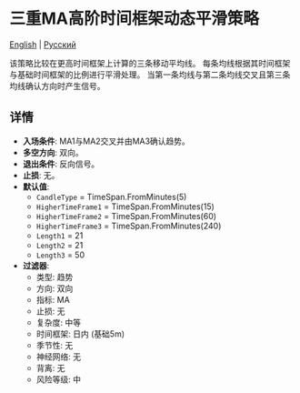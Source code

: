 # 三重MA高阶时间框架动态平滑策略
[English](README.md) | [Русский](README_ru.md)

该策略比较在更高时间框架上计算的三条移动平均线。
每条均线根据其时间框架与基础时间框架的比例进行平滑处理。
当第一条均线与第二条均线交叉且第三条均线确认方向时产生信号。

## 详情

- **入场条件**: MA1与MA2交叉并由MA3确认趋势。
- **多空方向**: 双向。
- **退出条件**: 反向信号。
- **止损**: 无。
- **默认值**:
  - `CandleType` = TimeSpan.FromMinutes(5)
  - `HigherTimeFrame1` = TimeSpan.FromMinutes(15)
  - `HigherTimeFrame2` = TimeSpan.FromMinutes(60)
  - `HigherTimeFrame3` = TimeSpan.FromMinutes(240)
  - `Length1` = 21
  - `Length2` = 21
  - `Length3` = 50
- **过滤器**:
  - 类型: 趋势
  - 方向: 双向
  - 指标: MA
  - 止损: 无
  - 复杂度: 中等
  - 时间框架: 日内 (基础5m)
  - 季节性: 无
  - 神经网络: 无
  - 背离: 无
  - 风险等级: 中
